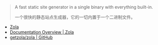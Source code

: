 
> A fast static site generator in a single binary with everything built-in.
> 
> 一个很快的静态站点生成器，它的一切内置于一个二进制文件。
> 

[site]: https://getzola.org
[docs]: https://getzola.org/documentation
[repo]: https://github.com/getzola/zola.git

- [Zola][site]
- [Documentation Overview | Zola][docs]
- [getzola/zola | GitHub][repo]
